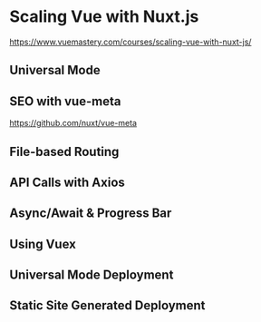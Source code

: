 # Scaling Vue with Nuxt.js
https://www.vuemastery.com/courses/scaling-vue-with-nuxt-js/

## Universal Mode

## SEO with vue-meta
https://github.com/nuxt/vue-meta

## File-based Routing

## API Calls with Axios

## Async/Await & Progress Bar

## Using Vuex

## Universal Mode Deployment

## Static Site Generated Deployment
